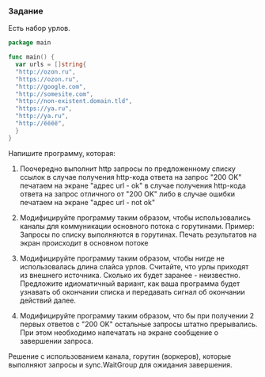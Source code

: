### Задание

Есть набор урлов.

``` Go
package main

func main() {
  var urls = []string{
  "http://ozon.ru",  
  "https://ozon.ru",  
  "http://google.com",  
  "http://somesite.com",  
  "http://non-existent.domain.tld",  
  "https://ya.ru",  
  "http://ya.ru",  
  "http://ёёёё",  
  }  
}
```

Напишите программу, которая:

1. Поочередно выполнит http запросы по предложенному списку ссылок
   в случае получения http-кода ответа на запрос "200 OK" печатаем на экране "адрес url - ok"
   в случае получения http-кода ответа на запрос отличного от "200 OK" либо в случае ошибки печатаем на экране "адрес url - not ok"

2. Модифицируйте программу таким образом, чтобы использовались каналы для коммуникации основного потока с горутинами. Пример:
   Запросы по списку выполняются в горутинах.
   Печать результатов на экран происходит в основном потоке

3. Модифицируйте программу таким образом, чтобы нигде не использовалась длина слайса урлов. Считайте, что урлы приходят из внешнего источника. Сколько их будет заранее - неизвестно. Предложите идиоматичный вариант, как ваша программа будет узнавать об окончании списка и передавать сигнал об окончании действий далее.
4. Модифицируйте программу таким образом, что бы при получении 2 первых ответов с "200 OK" остальные запросы штатно прерывались.
   При этом необходимо напечатать на экране сообщение о завершении запроса.

Решение с использованием канала, горутин (воркеров), которые выполняют запросы и sync.WaitGroup для ожидания завершения.
